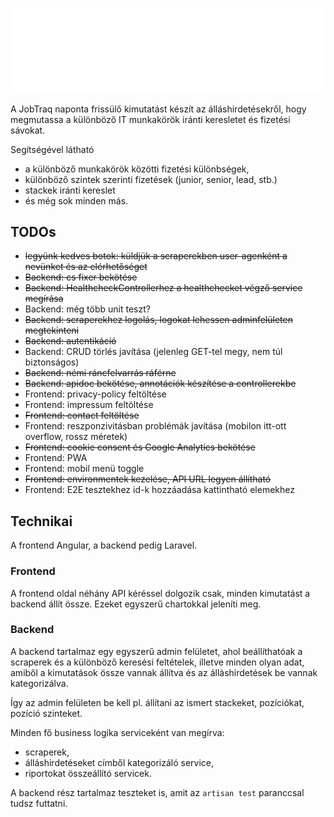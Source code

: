 ![JobTraq logo](angular-frontend/src/assets/logo_Light.svg)

A JobTraq naponta frissülő kimutatást készít az álláshirdetésekről, hogy megmutassa a különböző IT munkakörök iránti keresletet és fizetési sávokat.

Segítségével látható

- a különböző munkakörök közötti fizetési különbségek,
- különböző szintek szerinti fizetések (junior, senior, lead, stb.)
- stackek iránti kereslet
- és még sok minden más.

## TODOs

- ~~legyünk kedves botok: küldjük a scraperekben user-agenként a nevünket és az elérhetőséget~~
- ~~Backend: cs fixer bekötése~~
- ~~Backend: HealthcheckControllerhez a healthchecket végző service megírása~~
- Backend: még több unit teszt?
- ~~Backend: scraperekhez logolás, logokat lehessen adminfelületen megtekinteni~~
- ~~Backend: autentikáció~~
- Backend: CRUD törlés javítása (jelenleg GET-tel megy, nem túl biztonságos)
- ~~Backend: némi ráncfelvarrás ráférne~~
- ~~Backend: apidoc bekötése, annotációk készítése a controllerekbe~~
- Frontend: privacy-policy feltöltése
- Frontend: impressum feltöltése
- ~~Frontend: contact feltöltése~~
- Frontend: reszponzivitásban problémák javítása (mobilon itt-ott overflow, rossz méretek)
- ~~Frontend: cookie consent és Google Analytics bekötése~~
- Frontend: PWA
- Frontend: mobil menü toggle
- ~~Frontend: environmentek kezelése, API URL legyen állítható~~
- Frontend: E2E tesztekhez id-k hozzáadása kattintható elemekhez

## Technikai

A frontend Angular, a backend pedig Laravel.

### Frontend

A frontend oldal néhány API kéréssel dolgozik csak, minden kimutatást a backend állít össze. Ezeket egyszerű
chartokkal jeleníti meg.

### Backend

A backend tartalmaz egy egyszerű admin felületet, ahol beállíthatóak a scraperek és a különböző keresési feltételek,
illetve minden olyan adat, amiből a kimutatások össze vannak állítva és az álláshirdetések be vannak kategorizálva.

Így az admin felületen be kell pl. állítani az ismert stackeket, pozíciókat, pozíció szinteket.

Minden fő business logika serviceként van megírva:

- scraperek,
- álláshirdetéseket címből kategorizáló service,
- riportokat összeállító servicek.

A backend rész tartalmaz teszteket is, amit az `artisan test` paranccsal tudsz futtatni.
